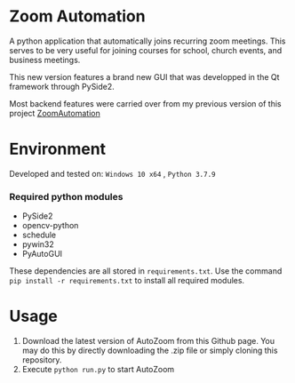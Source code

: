 # Zoom Automation

A python application that automatically joins recurring zoom meetings. This serves to be very useful for joining courses for school, church events, and business meetings.

This new version features a brand new GUI that was developped in the Qt framework through PySide2. 

Most backend features were carried over from my previous version of this project [ZoomAutomation](https://github.com/maomao853/ZoomAutomation)

# Environment

Developed and tested on: `Windows 10 x64` , `Python 3.7.9`

### Required python modules
+ PySide2
+ opencv-python
+ schedule
+ pywin32
+ PyAutoGUI

These dependencies are all stored in `requirements.txt`. Use the command `pip install -r requirements.txt` to install all required modules.

# Usage
1. Download the latest version of AutoZoom from this Github page. You may do this by directly downloading the .zip file or simply cloning this repository.
2. Execute `python run.py` to start AutoZoom

